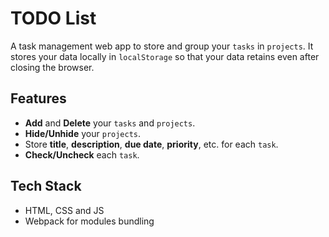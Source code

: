 # TODO List

A task management web app to store and group your `tasks` in `projects`. It stores your data locally in `localStorage` so that your data retains even after closing the browser.

## Features

- **Add** and **Delete** your `tasks` and `projects`.
- **Hide/Unhide** your `projects`.
- Store **title**, **description**, **due date**, **priority**, etc. for each `task`.
- **Check/Uncheck** each `task`.

## Tech Stack

- HTML, CSS and JS
- Webpack for modules bundling
